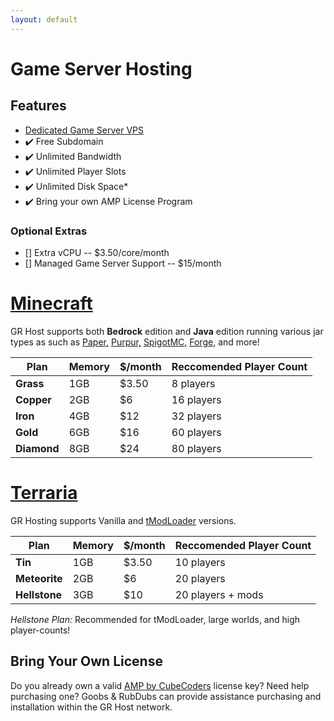```yaml
---
layout: default
---
```

# Game Server Hosting
## Features
- [Dedicated Game Server VPS](https://www.turnkeylinux.org/gameserver)
- :heavy_check_mark: Free Subdomain
- :heavy_check_mark: Unlimited Bandwidth
- :heavy_check_mark: Unlimited Player Slots
- :heavy_check_mark: Unlimited Disk Space* 
- :heavy_check_mark: Bring your own AMP License Program

### Optional Extras
- [] Extra vCPU -- $3.50/core/month
- [] Managed Game Server Support -- $15/month

# [Minecraft](https://grhost.net/pages/games/minecraft-plans/)
GR Host supports both **Bedrock** edition and **Java** edition running various jar types as such as [Paper,](https://paperminecraft.io/) [Purpur,](https://purpurmc.org/) [SpigotMC,](https://www.spigotmc.org/) [Forge,](https://files.minecraftforge.net/net/minecraftforge/forge/) and more! 

|**Plan**   | Memory | $/month | Reccomended Player Count |
| ---       | ---  | ---    | ---    |
|**Grass**  | 1GB  | $3.50  | 8 players |
|**Copper** | 2GB  | $6     | 16 players |
|**Iron**   | 4GB  | $12    | 32 players |
|**Gold**   | 6GB  | $16    | 60 players |
|**Diamond**| 8GB  | $24    | 80 players |
 
# [Terraria](https://https://grhost.net/pages/games/terraria-plans/)
GR Hosting supports Vanilla and [tModLoader](https://github.com/tModLoader/tModLoader) versions.

|**Plan**     | Memory | $/month | Reccomended Player Count | 
| ---         | ---  | ---   | ---   |
|**Tin**      | 1GB  | $3.50 | 10 players | 
|**Meteorite**| 2GB  | $6    | 20 players | 
|**Hellstone**| 3GB  | $10   | 20 players + mods | 

_Hellstone Plan:_ Recommended for tModLoader, large worlds, and high player-counts!

## Bring Your Own License
Do you already own a valid [AMP by CubeCoders](https://cubecoders.com/AMP) license key? Need help purchasing one? Goobs & RubDubs can provide assistance purchasing and installation within the GR Host network. 
